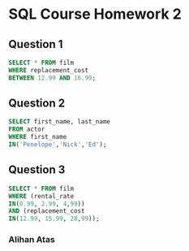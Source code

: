 # SQL Course Homework 2



## Question 1



```sql
SELECT * FROM film
WHERE replacement_cost
BETWEEN 12.99 AND 16.99;

```

## Question 2

```sql
SELECT first_name, last_name 
FROM actor 
WHERE first_name 
IN('Penelope','Nick','Ed');

```

## Question 3

```sql
SELECT * FROM film
WHERE (rental_rate      
IN(0.99, 2.99, 4,99)) 
AND (replacement_cost 
IN(12.99, 15.99, 28,99));
```

### Alihan Atas


